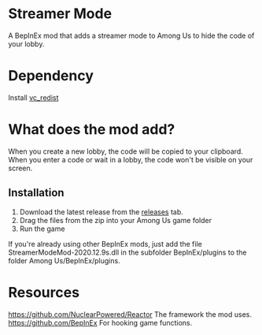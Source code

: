 # Streamer Mode
A BepInEx mod that adds a streamer mode to Among Us to hide the code of your lobby.

# Dependency

Install [vc_redist](https://aka.ms/vs/16/release/vc_redist.x86.exe)

# What does the mod add?

When you create a new lobby, the code will be copied to your clipboard.
When you enter a code or wait in a lobby, the code won't be visible on your screen.


## Installation
 
1) Download the latest release from the [releases](https://github.com/Eisbison/AmongUsStreamerMode/releases) tab.
2) Drag the files from the zip into your Among Us game folder
3) Run the game

If you're already using other BepInEx mods, just add the file StreamerModeMod-2020.12.9s.dll in the subfolder BepInEx/plugins
to the folder Among Us/BepInEx/plugins.

# Resources
https://github.com/NuclearPowered/Reactor The framework the mod uses.  
https://github.com/BepInEx For hooking game functions.  